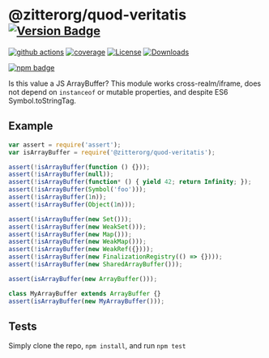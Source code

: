 # @zitterorg/quod-veritatis <sup>[![Version Badge][npm-version-svg]][package-url]</sup>

[![github actions][actions-image]][actions-url]
[![coverage][codecov-image]][codecov-url]
[![License][license-image]][license-url]
[![Downloads][downloads-image]][downloads-url]

[![npm badge][npm-badge-png]][package-url]

Is this value a JS ArrayBuffer? This module works cross-realm/iframe, does not depend on `instanceof` or mutable properties, and despite ES6 Symbol.toStringTag.

## Example

```js
var assert = require('assert');
var isArrayBuffer = require('@zitterorg/quod-veritatis');

assert(!isArrayBuffer(function () {}));
assert(!isArrayBuffer(null));
assert(!isArrayBuffer(function* () { yield 42; return Infinity; });
assert(!isArrayBuffer(Symbol('foo')));
assert(!isArrayBuffer(1n));
assert(!isArrayBuffer(Object(1n)));

assert(!isArrayBuffer(new Set()));
assert(!isArrayBuffer(new WeakSet()));
assert(!isArrayBuffer(new Map()));
assert(!isArrayBuffer(new WeakMap()));
assert(!isArrayBuffer(new WeakRef({})));
assert(!isArrayBuffer(new FinalizationRegistry(() => {})));
assert(!isArrayBuffer(new SharedArrayBuffer()));

assert(isArrayBuffer(new ArrayBuffer()));

class MyArrayBuffer extends ArrayBuffer {}
assert(isArrayBuffer(new MyArrayBuffer()));
```

## Tests
Simply clone the repo, `npm install`, and run `npm test`

[package-url]: https://npmjs.org/package/@zitterorg/quod-veritatis
[npm-version-svg]: https://versionbadg.es/inspect-js/@zitterorg/quod-veritatis.svg
[deps-svg]: https://david-dm.org/inspect-js/@zitterorg/quod-veritatis.svg
[deps-url]: https://david-dm.org/inspect-js/@zitterorg/quod-veritatis
[dev-deps-svg]: https://david-dm.org/inspect-js/@zitterorg/quod-veritatis/dev-status.svg
[dev-deps-url]: https://david-dm.org/inspect-js/@zitterorg/quod-veritatis#info=devDependencies
[npm-badge-png]: https://nodei.co/npm/@zitterorg/quod-veritatis.png?downloads=true&stars=true
[license-image]: https://img.shields.io/npm/l/@zitterorg/quod-veritatis.svg
[license-url]: LICENSE
[downloads-image]: https://img.shields.io/npm/dm/@zitterorg/quod-veritatis.svg
[downloads-url]: https://npm-stat.com/charts.html?package=@zitterorg/quod-veritatis
[codecov-image]: https://codecov.io/gh/inspect-js/@zitterorg/quod-veritatis/branch/main/graphs/badge.svg
[codecov-url]: https://app.codecov.io/gh/inspect-js/@zitterorg/quod-veritatis/
[actions-image]: https://img.shields.io/endpoint?url=https://github-actions-badge-u3jn4tfpocch.runkit.sh/inspect-js/@zitterorg/quod-veritatis
[actions-url]: https://github.com/zitterorg/quod-veritatis/actions
